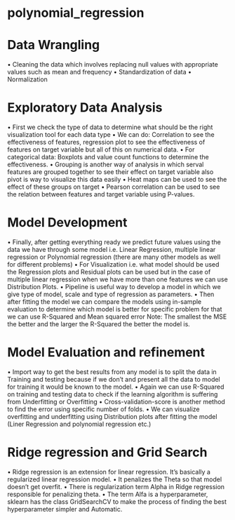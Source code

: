 # polynomial_regression

# Data Wrangling
•	Cleaning the data which involves replacing null values with appropriate values such as mean and frequency
•	Standardization of data
•	Normalization

# Exploratory Data Analysis
•	First we check the type of data to determine what should be the right visualization tool for each data type
•	We can do: Correlation to see the effectiveness of features, regression plot to see the effectiveness of features on target variable but all of this on numerical data.
•	For categorical data: Boxplots and value count functions to determine the effectiveness.
•	Grouping is another way of analysis in which serval features are grouped together to see their effect on target variable also pivot is way to visualize this data easily
•	Heat maps can be used to see the effect of these groups on target
•	 Pearson correlation can be used to see the relation between features and target variable using P-values.

# Model Development
•	Finally, after getting everything ready we predict future values using the data we have through some model i.e. Linear Regression, multiple linear regression or Polynomial regression (there are many other models as well for different problems)
•	For Visualization i.e. what model should be used the Regression plots and Residual plots can be used but in the case of multiple linear regression when we have more than one features we can use Distribution Plots.
•	Pipeline is useful way to develop a model in which we give type of model, scale and type of regression as parameters.
•	Then after fitting the model we can compare the models using in-sample evaluation to determine which model is better for specific problem for that we can use R-Squared and Mean squared error Note: The smallest the MSE the better and the larger the R-Squared the better the model is.

# Model Evaluation and refinement
•	Import way to get the best results from any model is to split the data in Training and testing because if we don’t and present all the data to model for training it would be known to the model.
•	Again we can use R-Squared on training and testing data to check if the learning algorithm is suffering from Underfitting or Overfitting
•	Cross-validation-score is another method to find the error using specific number of folds.
•	We can visualize overfitting and underfitting using Distribution plots after fitting the model (Liner Regression and polynomial regression etc.) 

# Ridge regression and Grid Search
•	Ridge regression is an extension for linear regression. It’s basically a regularized linear regression model.
•	It penalizes the Theta so that model doesn’t get overfit.
•	There is regularization term Alpha in Ridge regression responsible for penalizing theta.
•	The term Alfa is a hyperparameter, sklearn has the class GridSearchCV to make the process of finding the best hyperparameter simpler and Automatic.

